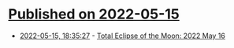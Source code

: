 # [Published on 2022-05-15](index.md)

* [2022-05-15, 18:35:27](https://news.ycombinator.com/item?id=31389797) - [Total Eclipse of the Moon: 2022 May 16](https://astro.ukho.gov.uk/eclipse/1212022/)
